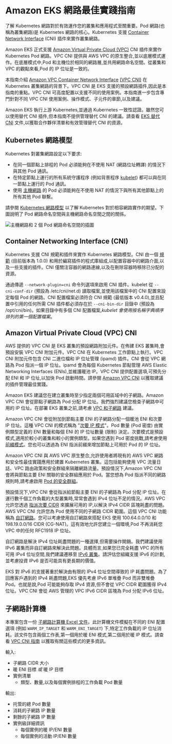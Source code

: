 # Amazon EKS 網路最佳實踐指南

了解 Kubernetes 網路對於有效運作您的叢集和應用程式至關重要。Pod 網路(也稱為叢集網路)是 Kubernetes 網路的核心。Kubernetes 支援 [Container Network Interface](https://github.com/containernetworking/cni) (CNI) 插件來實作叢集網路。

Amazon EKS 正式支援 [Amazon Virtual Private Cloud (VPC)](https://docs.aws.amazon.com/vpc/latest/userguide/what-is-amazon-vpc.html) CNI 插件來實作 Kubernetes Pod 網路。VPC CNI 提供與 AWS VPC 的原生整合,並以底層模式運作。在底層模式中,Pod 和主機位於相同的網路層,並共用網路命名空間。從叢集和 VPC 的觀點來看,Pod 的 IP 位址是一致的。

本指南介紹 [Amazon VPC Container Network Interface](https://github.com/aws/amazon-vpc-cni-k8s) [(VPC CNI)](https://github.com/aws/amazon-vpc-cni-k8s) 在 Kubernetes 叢集網路的背景下。VPC CNI 是 EKS 支援的預設網路插件,因此是本指南的重點。VPC CNI 可高度配置以支援不同的使用案例。本指南進一步包含專門針對不同 VPC CNI 使用案例、操作模式、子元件的章節,以及建議。

Amazon EKS 執行上游 Kubernetes,並通過 Kubernetes 一致性認證。雖然您可以使用替代 CNI 插件,但本指南不提供管理替代 CNI 的建議。請查看 [EKS 替代 CNI](https://docs.aws.amazon.com/eks/latest/userguide/alternate-cni-plugins.html) 文件,以獲取合作夥伴清單和有效管理替代 CNI 的資源。

## Kubernetes 網路模型

Kubernetes 對叢集網路設定以下要求:

* 在同一個節點上排程的 Pod 必須能夠在不使用 NAT (網路位址轉譯) 的情況下與其他 Pod 通訊。
* 在特定節點上運行的所有系統守護程序 (例如背景程序 [kubelet](https://kubernetes.io/docs/concepts/overview/components/)) 都可以與在同一節點上運行的 Pod 通訊。
* 使用 [主機網路](https://docs.docker.com/network/host/) 的 Pod 必須能夠在不使用 NAT 的情況下與所有其他節點上的所有其他 Pod 聯繫。

請參閱 [Kubernetes 網路模型](https://kubernetes.io/docs/concepts/services-networking/#the-kubernetes-network-model) 以了解 Kubernetes 對於相容網路實作的期望。下圖說明了 Pod 網路命名空間與主機網路命名空間之間的關係。

![主機網路和 2 個 Pod 網路命名空間的插圖](image.png)

## Container Networking Interface (CNI)

Kubernetes 支援 CNI 規範和插件來實作 Kubernetes 網路模型。CNI 由一個 [規範](https://github.com/containernetworking/cni/blob/main/SPEC.md) (目前版本為 1.0.0) 和用於編寫插件的程式庫組成,以配置容器中的網路介面,以及一些支援的插件。CNI 僅關注容器的網路連線,以及在刪除容器時移除已分配的資源。

通過傳遞 `--network-plugin=cni` 命令列選項來啟用 CNI 插件。kubelet 從 `--cni-conf-dir` (預設為 /etc/cni/net.d) 讀取檔案,並使用該檔案中的 CNI 配置來設定每個 Pod 的網路。CNI 配置檔案必須符合 CNI 規範 (最低版本 v0.4.0),並且配置中引用的任何所需 CNI 插件都必須存在於 `--cni-bin-dir` 目錄中 (預設為 /opt/cni/bin)。如果目錄中有多個 CNI 配置檔案,*kubelet 會使用按名稱字典順序排列的第一個配置檔案*。

## Amazon Virtual Private Cloud (VPC) CNI

AWS 提供的 VPC CNI 是 EKS 叢集的預設網路附加元件。在佈建 EKS 叢集時,會預設安裝 VPC CNI 附加元件。VPC CNI 在 Kubernetes 工作節點上執行。VPC CNI 附加元件包含 CNI 二進位檔和 IP 位址管理 (ipamd) 插件。CNI 會從 VPC 網路為 Pod 指派一個 IP 位址。ipamd 會為每個 Kubernetes 節點管理 AWS Elastic Networking Interfaces (ENIs),並維護暖池 IP。VPC CNI 提供配置選項,可預先分配 ENI 和 IP 位址,以加快 Pod 啟動時間。請參閱 [Amazon VPC CNI](../vpc-cni/index.md) 以獲取建議的插件管理最佳實踐。

Amazon EKS 建議您在建立叢集時至少指定兩個可用區域中的子網路。Amazon VPC CNI 會從節點子網路為 Pod 分配 IP 位址。我們強烈建議您檢查子網路中可用的 IP 位址。在部署 EKS 叢集之前,請考慮 [VPC 和子網路](../subnets/index.md) 建議。

Amazon VPC CNI 會從附加到節點主要 ENI 的子網路分配一個暖池 ENI 和次要 IP 位址。這種 VPC CNI 的模式稱為 "[次要 IP 模式](../vpc-cni/index.md)"。Pod 數量 (Pod 密度) 由實例類型定義的 ENI 數量和每個 ENI 的 IP 位址數量 (限制) 決定。次要模式是預設模式,適用於較小的叢集和較小的實例類型。如果您遇到 Pod 密度挑戰,請考慮使用 [前綴模式](../prefix-mode/index_linux.md)。您也可以透過為 ENI 指派前綴來增加節點上可用於 Pod 的 IP 位址。

Amazon VPC CNI 與 AWS VPC 原生整合,允許使用者將現有的 AWS VPC 網路和安全性最佳實踐應用於建置 Kubernetes 叢集。這包括能夠使用 VPC 流量日誌、VPC 路由政策和安全群組來隔離網路流量。預設情況下,Amazon VPC CNI 會將與節點主要 ENI 關聯的安全群組應用於 Pod。當您想為 Pod 指派不同的網路規則時,請考慮啟用 [Pod 的安全群組](../sgpp/index.md)。

預設情況下,VPC CNI 會從指派給節點主要 ENI 的子網路為 Pod 分配 IP 位址。在運行數千個工作負載的大型叢集時,常常會遇到 IPv4 位址不足的情況。AWS VPC 允許您透過 [指派次要 CIDR](https://docs.aws.amazon.com/vpc/latest/userguide/configure-your-vpc.html#add-cidr-block-restrictions) 來擴展可用的 IP,以解決 IPv4 CIDR 區塊耗盡的問題。AWS VPC CNI 允許您為 Pod 使用不同的子網路 CIDR 範圍。這個 VPC CNI 功能稱為 [自訂網路](../custom-networking/index.md)。您可以考慮使用自訂網路來搭配 EKS 使用 100.64.0.0/10 和 198.19.0.0/16 CIDR (CG-NAT)。這有效地允許您建立一個環境,Pod 不再消耗您 VPC 中的任何 RFC1918 IP 位址。

自訂網路是解決 IPv4 位址耗盡問題的一種選擇,但需要操作開銷。我們建議使用 IPv6 叢集而非自訂網路來解決此問題。具體而言,如果您已完全耗盡 VPC 的所有可用 IPv4 位址空間,我們建議遷移至 [IPv6 叢集](../ipv6/index.md)。請評估您組織支援 IPv6 的計劃,並考慮投資 IPv6 是否可能具有更長期的價值。

EKS 對 IPv6 的支援著重於解決由有限的 IPv4 位址空間導致的 IP 耗盡問題。為了回應客戶遇到的 IPv4 耗盡問題,EKS 優先考慮 IPv6 單堆疊 Pod 而非雙堆疊 Pod。也就是說,Pod 可能能夠存取 IPv4 資源,但不會從 VPC CIDR 範圍獲得 IPv4 位址。VPC CNI 會從 AWS 管理的 VPC IPv6 CIDR 區塊為 Pod 分配 IPv6 位址。

## 子網路計算機

本專案包含一份 [子網路計算機 Excel 文件](../subnet-calc/subnet-calc.xlsx)。此計算機文件模擬在不同的 ENI 配置選項 (例如 `WARM_IP_TARGET` 和 `WARM_ENI_TARGET`) 下,特定工作負載的 IP 位址消耗。該文件包含兩個工作表,第一個用於暖 ENI 模式,第二個用於暖 IP 模式。請查看 [VPC CNI 指南](../vpc-cni/index.md) 以獲取有關這些模式的更多資訊。

輸入:
- 子網路 CIDR 大小
- 暖 ENI 目標 *或* 暖 IP 目標
- 實例清單
    - 類型、數量,以及每個實例排程的工作負載 Pod 數量

輸出:
- 托管的總 Pod 數量
- 消耗的子網路 IP 數量
- 剩餘的子網路 IP 數量
- 實例級詳細資訊
    - 每個實例的暖 IP/ENI 數量
    - 每個實例的活動 IP/ENI 數量